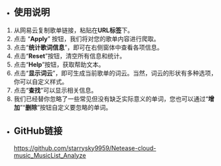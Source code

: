 *   ## 使用说明

1. 从网易云复制歌单链接，粘贴在**URL标签**下。
2. 点击 “**Apply**” 按钮，我们将对您的歌单内容进行爬取。
3. 点击“**统计歌词信息**”，即可在右侧窗体中查看各项信息。
4. 点击“**Reset**”按钮，清空所有信息和统计。
5. 点击“**Help**”按钮，获取帮助文本。
6. 点击“**显示词云**”，即可生成当前歌单的词云。当然，词云的形状有多种选项，你可以自定义样式。
7. 点击“**查找**”可以显示相关信息。
8. 我们已经替你忽略了一些常见但没有缺乏实际意义的单词，您也可以通过“**增加**”“**删除**”按钮自定义要忽略的单词。  

*   ## GitHub链接

    https://github.com/starrysky9959/Netease-cloud-music_MusicList_Analyze

    